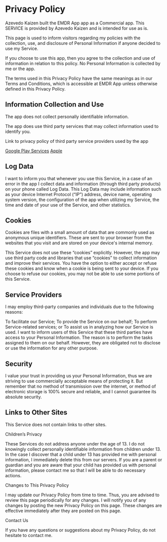 # Privacy Policy

Azevedo Kaizen built the EMDR App app as a Commercial app. This SERVICE is provided by Azevedo Kaizen and is intended for use as is.

This page is used to inform visitors regarding my policies with the collection, use, and disclosure of Personal Information if anyone decided to use my Service.

If you choose to use this app, then you agree to the collection and use of information in relation to this policy. 
No Personal Information is collected by me or the app.

The terms used in this Privacy Policy have the same meanings as in our Terms and Conditions, which is accessible at EMDR App unless otherwise defined in this Privacy Policy.

## Information Collection and Use

The app does not collect personally identifiable information.

The app does use third party services that may collect information used to identify you.

Link to privacy policy of third party service providers used by the app


[Google Play Services](https://policies.google.com/privacy)
[Apple](https://www.apple.com/privacy/)


## Log Data

I want to inform you that whenever you use this Service, in a case of an error in the app I collect data and information (through third party products) on your phone called Log Data. This Log Data may include information such as your device Internet Protocol (“IP”) address, device name, operating system version, the configuration of the app when utilizing my Service, the time and date of your use of the Service, and other statistics.

## Cookies

Cookies are files with a small amount of data that are commonly used as anonymous unique identifiers. These are sent to your browser from the websites that you visit and are stored on your device's internal memory.

This Service does not use these “cookies” explicitly. However, the app may use third party code and libraries that use “cookies” to collect information and improve their services. You have the option to either accept or refuse these cookies and know when a cookie is being sent to your device. If you choose to refuse our cookies, you may not be able to use some portions of this Service.

## Service Providers

I may employ third-party companies and individuals due to the following reasons:

To facilitate our Service;
To provide the Service on our behalf;
To perform Service-related services; or
To assist us in analyzing how our Service is used.
I want to inform users of this Service that these third parties have access to your Personal Information. The reason is to perform the tasks assigned to them on our behalf. However, they are obligated not to disclose or use the information for any other purpose.

## Security

I value your trust in providing us your Personal Information, thus we are striving to use commercially acceptable means of protecting it. But remember that no method of transmission over the internet, or method of electronic storage is 100% secure and reliable, and I cannot guarantee its absolute security.

## Links to Other Sites

This Service does not contain links to other sites.

Children’s Privacy

These Services do not address anyone under the age of 13. I do not knowingly collect personally identifiable information from children under 13. In the case I discover that a child under 13 has provided me with personal information, I immediately delete this from our servers. If you are a parent or guardian and you are aware that your child has provided us with personal information, please contact me so that I will be able to do necessary actions.

Changes to This Privacy Policy

I may update our Privacy Policy from time to time. Thus, you are advised to review this page periodically for any changes. I will notify you of any changes by posting the new Privacy Policy on this page. These changes are effective immediately after they are posted on this page.

Contact Us

If you have any questions or suggestions about my Privacy Policy, do not hesitate to contact me.
